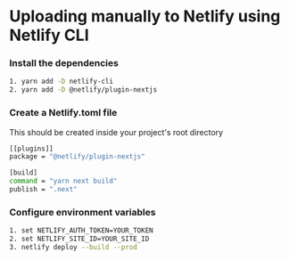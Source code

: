 # Uploading manually to Netlify using Netlify CLI

### Install the dependencies

```sh
1. yarn add -D netlify-cli
2. yarn add -D @netlify/plugin-nextjs
```

### Create a Netlify.toml file

This should be created inside your project's root directory

```sh
[[plugins]]
package = "@netlify/plugin-nextjs"

[build]
command = "yarn next build"
publish = ".next"
```

### Configure environment variables

```sh
1. set NETLIFY_AUTH_TOKEN=YOUR_TOKEN
2. set NETLIFY_SITE_ID=YOUR_SITE_ID
3. netlify deploy --build --prod
```
